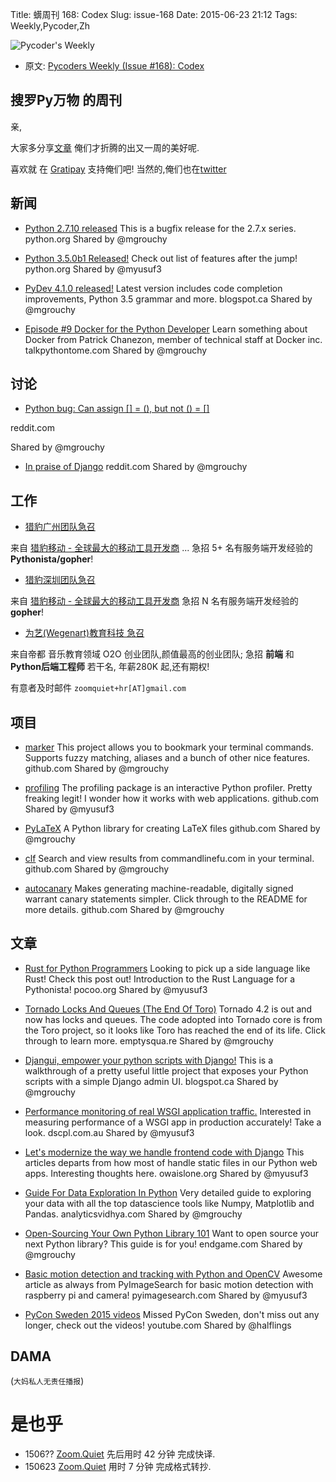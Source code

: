 Title: 蠎周刊 168: Codex
Slug: issue-168
Date: 2015-06-23 21:12
Tags: Weekly,Pycoder,Zh 


![Pycoder's Weekly](https://gallery.mailchimp.com/9735795484d2e4c204da82a29/images/Image_202014_01_22_20at_2010.45.04_20AM9789bf.png)


- 原文: [Pycoders Weekly (Issue #168): Codex](http://us4.campaign-archive1.com/?u=9735795484d2e4c204da82a29&id=3269eb9cac&e=889f3f6a05)

##  搜罗Py万物 的周刊

亲,


大家多分享[文章](http://pycoders.com/submissions/) 
俺们才折腾的出又一周的美好呢.

喜欢就
在 [Gratipay](https://www.gratipay.com/PycodersWeekly)
支持俺们吧!
当然的,俺们也在[twitter](http://www.twitter.com/pycoders)


## 新闻

- [Python 2.7.10 released](https://www.python.org/downloads/release/python-2710/)
This is a bugfix release for the 2.7.x series.
python.org
Shared by @mgrouchy
 

- [Python 3.5.0b1 Released!](https://www.python.org/downloads/release/python-350b1/)
Check out list of features after the jump!
python.org
Shared by @myusuf3
 

- [PyDev 4.1.0 released!](http://pydev.blogspot.ca/2015/05/pydev-410-code-completion-improvements.html)
Latest version includes code completion improvements, Python 3.5 grammar and more.
blogspot.ca
Shared by @mgrouchy
 

- [Episode #9 Docker for the Python Developer](http://www.talkpythontome.com/episodes/show/9/docker-for-the-python-developer)
Learn something about Docker from Patrick Chanezon, member of technical staff at Docker inc.
talkpythontome.com
Shared by @mgrouchy
 


## 讨论
- [Python bug: Can assign [] = (), but not () = []](http://www.reddit.com/r/Python/comments/37fmfn/python_bug_can_assign_but_not/)

reddit.com

Shared by @mgrouchy
 

- [In praise of Django](http://www.reddit.com/r/Python/comments/37d03r/in_praise_of_django/)
reddit.com
Shared by @mgrouchy



## 工作



- [猎豹广州团队急召](https://github.com/cheetahmobile/CMBM/wiki/BmGzHr)

来自 [猎豹移动 - 全球最大的移动工具开发商](http://www.cmcm.com/zh-cn/cm-backup/) ...
急招 5+ 名有服务端开发经验的 **Pythonista/gopher**!

- [猎豹深圳团队急召](https://github.com/cheetahmobile/CMBM/wiki/BmSzHr)

来自 [猎豹移动 - 全球最大的移动工具开发商](http://www.cmcm.com/zh-cn/cm-backup/) 
急招 N 名有服务端开发经验的 **gopher**!

- [为艺(Wegenart)教育科技 急召](https://github.com/ZoomQuiet/zoomquiet/wiki/Hr4Wegenart)

来自帝都 音乐教育领域 O2O 创业团队,颜值最高的创业团队;
急招 **前端** 和 **Python后端工程师** 若干名, 年薪280K 起,还有期权!

有意者及时邮件 `zoomquiet+hr[AT]gmail.com`




## 项目

- [marker](https://github.com/pindexis/marker)
This project allows you to bookmark your terminal commands. Supports fuzzy matching, aliases and a bunch of other nice features.
github.com
Shared by @mgrouchy
 

- [profiling](https://github.com/what-studio/profiling)
The profiling package is an interactive Python profiler. Pretty freaking legit! I wonder how it works with web applications.
github.com
Shared by @myusuf3
 

- [PyLaTeX](https://github.com/JelteF/PyLaTeX)
A Python library for creating LaTeX files
github.com
Shared by @mgrouchy
 

- [clf](https://github.com/ncrocfer/clf)
Search and view results from commandlinefu.com in your terminal.
github.com
Shared by @mgrouchy
 

- [autocanary](https://github.com/firstlook/autocanary)
Makes generating machine-readable, digitally signed warrant canary statements simpler. Click through to the README for more details.
github.com
Shared by @mgrouchy



## 文章

- [Rust for Python Programmers](http://lucumr.pocoo.org/2015/5/27/rust-for-pythonistas/)
Looking to pick up a side language like Rust! Check this post out! Introduction to the Rust Language for a Pythonista!
pocoo.org
Shared by @myusuf3
 

- [Tornado Locks And Queues (The End Of Toro)](http://emptysqua.re/blog/tornado-locks-and-queues/)
Tornado 4.2 is out and now has locks and queues. The code adopted into Tornado core is from the Toro project, so it looks like Toro has reached the end of its life. Click through to learn more.
emptysqua.re
Shared by @mgrouchy
 

- [Djangui, empower your python scripts with Django!](http://pyinformatics.blogspot.ca/2015/05/djangui-empower-your-python-scripts.html)
This is a walkthrough of a pretty useful little project that exposes your Python scripts with a simple Django admin UI.
blogspot.ca
Shared by @mgrouchy
 

- [Performance monitoring of real WSGI application traffic.](http://blog.dscpl.com.au/2015/05/performance-monitoring-of-real-wsgi.html)
Interested in measuring performance of a WSGI app in production accurately! Take a look.
dscpl.com.au
Shared by @myusuf3
 

- [Let's modernize the way we handle frontend code with Django](http://owaislone.org/blog/modern-frontends-with-django/)
This articles departs from how most of handle static files in our Python web apps. Interesting thoughts here.
owaislone.org
Shared by @myusuf3
 

- [Guide For Data Exploration In Python](http://www.analyticsvidhya.com/blog/2015/04/comprehensive-guide-data-exploration-sas-using-python-numpy-scipy-matplotlib-pandas/)
Very detailed guide to exploring your data with all the top datascience tools like Numpy, Matplotlib and Pandas.
analyticsvidhya.com
Shared by @mgrouchy
 

- [Open-Sourcing Your Own Python Library 101](https://www.endgame.com/blog/open-sourcing-your-own-python-library-101)
Want to open source your next Python library? This guide is for you!
endgame.com
Shared by @mgrouchy
 

- [Basic motion detection and tracking with Python and OpenCV](http://www.pyimagesearch.com/2015/05/25/basic-motion-detection-and-tracking-with-python-and-opencv/)
Awesome article as always from PyImageSearch for basic motion detection with raspberry pi and camera!
pyimagesearch.com
Shared by @myusuf3
 

- [PyCon Sweden 2015 videos](https://www.youtube.com/channel/UCH_2cuWzFMyCPvm75lJJ6wg/videos)
Missed PyCon Sweden, don't miss out any longer, check out the videos!
youtube.com
Shared by @halflings



## DAMA
(`大妈私人无责任播报`)



# 是也乎

- 1506?? [Zoom.Quiet](http://zoomquiet.org/) 先后用时 42 分钟 完成快译.
- 150623 [Zoom.Quiet](http://zoomquiet.org/) 用时 7 分钟 完成格式转抄.
